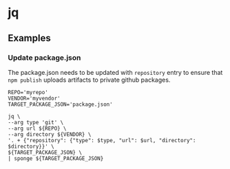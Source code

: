 # jq

## Examples

### Update package.json 

The package.json needs to be updated with `repository` entry to ensure that `npm publish` uploads artifacts to private github packages.

```text
REPO='myrepo'
VENDOR='myvendor'
TARGET_PACKAGE_JSON='package.json'

jq \
--arg type 'git' \
--arg url ${REPO} \
--arg directory ${VENDOR} \
'. + {"repository": {"type": $type, "url": $url, "directory": $directory}}' \
${TARGET_PACKAGE_JSON} \
| sponge ${TARGET_PACKAGE_JSON}
```

